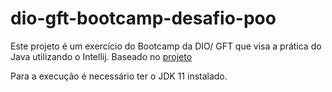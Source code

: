 # dio-gft-bootcamp-desafio-poo

Este projeto é um exercício do Bootcamp da DIO/ GFT que visa a prática do Java utilizando o Intellij.
Baseado no [ projeto ](https://github.com/cami-la/desafio-poo-dio)

Para a execução é necessário ter o JDK 11 instalado.
